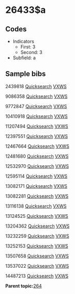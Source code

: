 # 26433$a

## Codes

-   Indicators
    -   First: 3
    -   Second: 3
-   Subfield: a

## Sample bibs

2439818 [Quicksearch](https://search.library.yale.edu/catalog/2439818) [VXWS](http://prodorbis.library.yale.edu:7014/vxws/GetHoldingsService?bibId=2439818)

9086358 [Quicksearch](https://search.library.yale.edu/catalog/9086358) [VXWS](http://prodorbis.library.yale.edu:7014/vxws/GetHoldingsService?bibId=9086358)

9772847 [Quicksearch](https://search.library.yale.edu/catalog/9772847) [VXWS](http://prodorbis.library.yale.edu:7014/vxws/GetHoldingsService?bibId=9772847)

10410918 [Quicksearch](https://search.library.yale.edu/catalog/10410918) [VXWS](http://prodorbis.library.yale.edu:7014/vxws/GetHoldingsService?bibId=10410918)

11207494 [Quicksearch](https://search.library.yale.edu/catalog/11207494) [VXWS](http://prodorbis.library.yale.edu:7014/vxws/GetHoldingsService?bibId=11207494)

12397551 [Quicksearch](https://search.library.yale.edu/catalog/12397551) [VXWS](http://prodorbis.library.yale.edu:7014/vxws/GetHoldingsService?bibId=12397551)

12467664 [Quicksearch](https://search.library.yale.edu/catalog/12467664) [VXWS](http://prodorbis.library.yale.edu:7014/vxws/GetHoldingsService?bibId=12467664)

12481680 [Quicksearch](https://search.library.yale.edu/catalog/12481680) [VXWS](http://prodorbis.library.yale.edu:7014/vxws/GetHoldingsService?bibId=12481680)

12532970 [Quicksearch](https://search.library.yale.edu/catalog/12532970) [VXWS](http://prodorbis.library.yale.edu:7014/vxws/GetHoldingsService?bibId=12532970)

12595114 [Quicksearch](https://search.library.yale.edu/catalog/12595114) [VXWS](http://prodorbis.library.yale.edu:7014/vxws/GetHoldingsService?bibId=12595114)

13082171 [Quicksearch](https://search.library.yale.edu/catalog/13082171) [VXWS](http://prodorbis.library.yale.edu:7014/vxws/GetHoldingsService?bibId=13082171)

13082281 [Quicksearch](https://search.library.yale.edu/catalog/13082281) [VXWS](http://prodorbis.library.yale.edu:7014/vxws/GetHoldingsService?bibId=13082281)

13116138 [Quicksearch](https://search.library.yale.edu/catalog/13116138) [VXWS](http://prodorbis.library.yale.edu:7014/vxws/GetHoldingsService?bibId=13116138)

13124525 [Quicksearch](https://search.library.yale.edu/catalog/13124525) [VXWS](http://prodorbis.library.yale.edu:7014/vxws/GetHoldingsService?bibId=13124525)

13204362 [Quicksearch](https://search.library.yale.edu/catalog/13204362) [VXWS](http://prodorbis.library.yale.edu:7014/vxws/GetHoldingsService?bibId=13204362)

13232259 [Quicksearch](https://search.library.yale.edu/catalog/13232259) [VXWS](http://prodorbis.library.yale.edu:7014/vxws/GetHoldingsService?bibId=13232259)

13252153 [Quicksearch](https://search.library.yale.edu/catalog/13252153) [VXWS](http://prodorbis.library.yale.edu:7014/vxws/GetHoldingsService?bibId=13252153)

13507658 [Quicksearch](https://search.library.yale.edu/catalog/13507658) [VXWS](http://prodorbis.library.yale.edu:7014/vxws/GetHoldingsService?bibId=13507658)

13537022 [Quicksearch](https://search.library.yale.edu/catalog/13537022) [VXWS](http://prodorbis.library.yale.edu:7014/vxws/GetHoldingsService?bibId=13537022)

14487213 [Quicksearch](https://search.library.yale.edu/catalog/14487213) [VXWS](http://prodorbis.library.yale.edu:7014/vxws/GetHoldingsService?bibId=14487213)

**Parent topic:**[264](../../tags/264/264.md)

